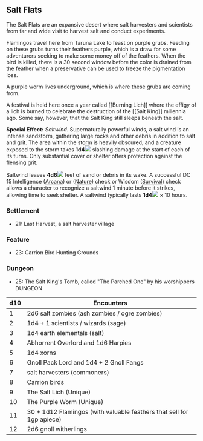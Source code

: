 ## Salt Flats
The Salt Flats are an expansive desert where salt harvesters and scientists from far and wide visit to harvest salt and conduct experiments. 

Flamingos travel here from Taruna Lake to feast on purple grubs. Feeding on these grubs turns their feathers purple, which is a draw for some adventurers seeking to make some money off of the feathers. When the bird is killed, there is a 30 second window before the color is drained from the feather when a preservative can be used to freeze the pigmentation loss. 

A purple worm lives underground, which is where these grubs are coming from. 

A festival is held here once a year called [[Burning Lich]] where the effigy of a lich is burned to celebrate the destruction of the [[Salt King]] millennia ago. Some say, however, that the Salt King still sleeps beneath the salt. 

**Special Effect:** *Saltwind*. Supernaturally powerful winds, a salt wind is an intense sandstorm, gathering large rocks and other debris in addition to salt and grit. The area within the storm is heavily obscured, and a creature exposed to the storm takes **1d4**![](moz-extension://e205630e-d562-9e4f-b51e-f25eb4a1b8f4/images/icons/badges/custom20.png) slashing damage at the start of each of its turns. Only substantial cover or shelter offers protection against the flensing grit.

Saltwind leaves **4d6**![](moz-extension://e205630e-d562-9e4f-b51e-f25eb4a1b8f4/images/icons/badges/custom20.png) feet of sand or debris in its wake. A successful DC 15 Intelligence ([Arcana](https://www.dndbeyond.com/compendium/rules/basic-rules/using-ability-scores#Arcana)) or ([Nature](https://www.dndbeyond.com/compendium/rules/basic-rules/using-ability-scores#Nature)) check or Wisdom ([Survival](https://www.dndbeyond.com/compendium/rules/basic-rules/using-ability-scores#Survival)) check allows a character to recognize a saltwind 1 minute before it strikes, allowing time to seek shelter. A saltwind typically lasts **1d4**![](moz-extension://e205630e-d562-9e4f-b51e-f25eb4a1b8f4/images/icons/badges/custom20.png) × 10 hours.

### Settlement
- 21: Last Harvest, a salt harvester village
### Feature
- 23: Carrion Bird Hunting Grounds
### Dungeon
- 25: The Salt King's Tomb, called "The Parched One" by his worshippers DUNGEON

| d10 | Encounters                                                   |
| --- | ------------------------------------------------------------ |
| 1   | 2d6 salt zombies (ash zombies / ogre zombies)                |
| 2   | 1d4 + 1 scientists / wizards (sage)                          |
| 3   | 1d4 earth elementals (salt)                                  |
| 4   | Abhorrent Overlord and 1d6 Harpies                           |
| 5   | 1d4 xorns                                                    |
| 6   | Gnoll Pack Lord and 1d4 + 2  Gnoll Fangs                     |
| 7   | salt harvesters (commoners)                                  |
| 8   | Carrion birds                                                |
| 9   | The Salt Lich (Unique)                                       |
| 10  | The Purple Worm (Unique)                                     |
| 11  | 30 + 1d12 Flamingos (with valuable feathers that sell for 1gp apiece) |
| 12  | 2d6 gnoll witherlings                                                             |